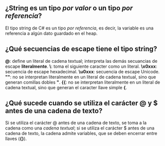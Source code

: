 ## ¿String es un tipo *por valor* o un tipo *por referencia*?
El tipo string de C# es un tipo *por referencia*, es decir, la variable es una referencia a algún dato guardado en el heap.

## ¿Qué secuencias de escape tiene el tipo string?
**@**: define un literal de cadena textual; interpreta las demás secuancias de escape **literalmente**.
**\\**: toma el siguiente caracter como un literal.
**\x0xxx**: secuencia de escape hexadecimal.
**\u0xxx**: secuencia de escape Unicode.
**""**: no se interpretan literalmente en un literal de cadena textual, sino que generan comillas dobles **"**.
**{{**: no se interpretan literalmente en un literal de cadena textual, sino que generan el caracter llave simple **{**.

## ¿Qué sucede cuando se utiliza el carácter @ y $ antes de una cadena de texto?
Si se utiliza el carácter @ antes de una cadena de texto, se toma a la cadena como una _cadena textual_; si se utiliza el carácter $ antes de una cadena de texto, la cadena admite variables, que se deben encerrar entre llaves (**{}**).

